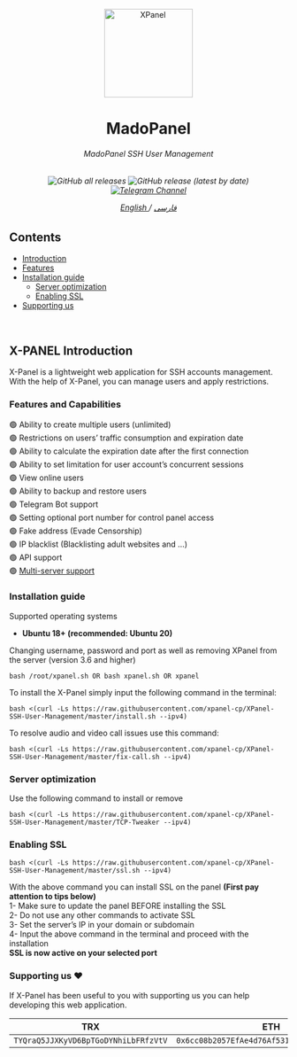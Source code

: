<p align="center">
<picture>
<img width="160" height="160"  alt="XPanel" src="https://raw.githubusercontent.com/xpanel-cp/XPanel-SSH-User-Management/master/xlogo.png">
</picture>
  </p> 
<h1 align="center"/>MadoPanel</h1>
<h6 align="center">MadoPanel SSH User Management<h6>
<p align="center">
<img alt="GitHub all releases" src="https://img.shields.io/github/downloads/xpanel-cp/XPanel-SSH-User-Management/total">
<img alt="GitHub release (latest by date)" src="https://img.shields.io/github/v/release/xpanel-cp/XPanel-SSH-User-Management">
<a href="https://t.me/Xpanelssh" target="_blank">
<img alt="Telegram Channel" src="https://img.shields.io/endpoint?label=Channel&style=flat-square&url=https%3A%2F%2Ftg.sumanjay.workers.dev%2FXpanelssh&color=blue">
</a>
</p>
 
<p align="center">
	<a href="./README-EN.md">
	English
	</a>
	/
	<a href="./README.md">
	فارسی
	</a>
</p>

## Contents
- [Introduction](#x-panel-introduction)<br>
- [Features](#features)<br>
- [Installation guide](#installation-guide) <br>
  - [Server optimization](#server-optimization)<br>
  - [Enabling SSL](#enabling-ssl)<br>
- [Supporting us](#supporting-us-hearts)
<br> 

## X-PANEL Introduction
X-Panel is a lightweight web application for SSH accounts management. With the help of X-Panel, you can manage users and apply restrictions.	

### Features and Capabilities
:green_circle: Ability to create multiple users (unlimited)<br>
:green_circle: Restrictions on users’ traffic consumption and expiration date<br>
:green_circle: Ability to calculate the expiration date after the first connection<br>
:green_circle: Ability to set limitation for user account’s concurrent sessions<br>
:green_circle: View online users<br>
:green_circle: Ability to backup and restore users<br>
:green_circle: Telegram Bot support<br>
:green_circle: Setting optional port number for control panel access<br>
:green_circle: Fake address (Evade Censorship)<br>
:green_circle: IP blacklist (Blacklisting adult websites and …)<br>
:green_circle: API support<br>
:green_circle: [Multi-server support](https://github.com/xpanel-cp/Xcs-Multi-Management-XPanel/blob/master/EN-README.md)<br>


### Installation guide
Supported operating systems<br>
- **Ubuntu 18+ (recommended: Ubuntu 20)** <br>

Changing username, password and port as well as removing XPanel from the server (version 3.6 and higher)<br>
```
bash /root/xpanel.sh OR bash xpanel.sh OR xpanel
```

To install the X-Panel simply input the following command in the terminal:<br>
```
bash <(curl -Ls https://raw.githubusercontent.com/xpanel-cp/XPanel-SSH-User-Management/master/install.sh --ipv4)
```

To resolve audio and video call issues use this command:<br>
```
bash <(curl -Ls https://raw.githubusercontent.com/xpanel-cp/XPanel-SSH-User-Management/master/fix-call.sh --ipv4)
```

### Server optimization
Use the following command to install or remove<br>
```
bash <(curl -Ls https://raw.githubusercontent.com/xpanel-cp/XPanel-SSH-User-Management/master/TCP-Tweaker --ipv4)
```


### Enabling SSL
```
bash <(curl -Ls https://raw.githubusercontent.com/xpanel-cp/XPanel-SSH-User-Management/master/ssl.sh --ipv4)
```
With the above command you can install SSL on the panel **(First pay attention to tips below)** <br>
1- Make sure to update the panel BEFORE installing the SSL<br>
2- Do not use any other commands to activate SSL<br>
3- Set the server’s IP in your domain or subdomain<br>
4- Input the above command in the terminal and proceed with the installation<br>
**SSL is now active on your selected port**



### Supporting us :hearts:
If X-Panel has been useful to you with supporting us you can help developing this web application.<br>

<p align="left">
	
|                    TRX                   |                       ETH                         |                    Litecoin                       |
| ---------------------------------------- |:-------------------------------------------------:| -------------------------------------------------:|
| ```TYQraQ5JJXKyVD6BpTGoDYNhiLbFRfzVtV``` |  ```0x6cc08b2057EfAe4d76Af531e145DeEd4B73c9D7e``` | ```ltc1q6gq4espx74lp6jvhmr0jmxlu4al0uwemmzwdv4``` |	

</p>
	


